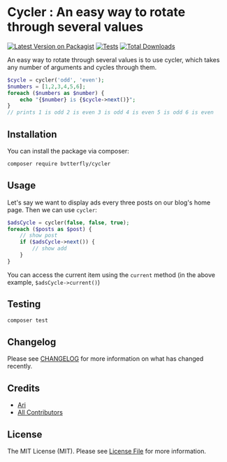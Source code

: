 # Cycler : An easy way to rotate through several values

[![Latest Version on Packagist](https://img.shields.io/packagist/v/bvtterfly/cycler.svg?style=flat-square)](https://packagist.org/packages/bvtterfly/cycler)
[![Tests](https://github.com/bvtterfly/cycler/actions/workflows/run-tests.yml/badge.svg?branch=main)](https://github.com/bvtterfly/cycler/actions/workflows/run-tests.yml)
[![Total Downloads](https://img.shields.io/packagist/dt/bvtterfly/cycler.svg?style=flat-square)](https://packagist.org/packages/bvtterfly/cycler)

An easy way to rotate through several values is to use cycler, which takes any number of arguments and cycles through them.

```php
$cycle = cycler('odd', 'even');
$numbers = [1,2,3,4,5,6];
foreach ($numbers as $number) {
    echo "{$number} is {$cycle->next()}";
}
// prints 1 is odd 2 is even 3 is odd 4 is even 5 is odd 6 is even
```

## Installation

You can install the package via composer:

```bash
composer require bvtterfly/cycler
```

## Usage

Let's say we want to display ads every three posts on our blog's home page. Then we can use `cycler`:

```php
$adsCycle = cycler(false, false, true);
foreach ($posts as $post) {
    // show post
    if ($adsCycle->next()) {
        // show add
    }
}
```
You can access the current item using the `current` method (in the above example, `$adsCycle->current()`)

## Testing

```bash
composer test
```

## Changelog

Please see [CHANGELOG](CHANGELOG.md) for more information on what has changed recently.

## Credits

- [Ari](https://github.com/bvtterfly)
- [All Contributors](../../contributors)

## License

The MIT License (MIT). Please see [License File](LICENSE.md) for more information.
